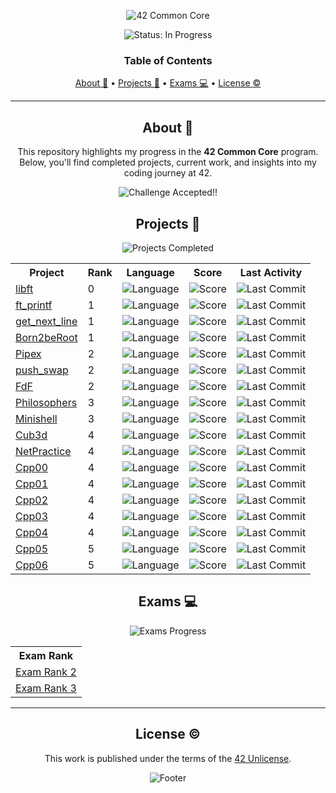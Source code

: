 <a name="readme-top"></a>

<div align="center">
  <img src="https://capsule-render.vercel.app/api?type=cylinder&height=200&color=0ABAB5&text=42%20Common%20Core&fontAlign=50&fontAlignY=61&animation=fadeIn&fontColor=fcf3f2" alt="42 Common Core" />
  
  <p align="center">
    <img src="https://img.shields.io/badge/Status-In%20Progress-orange?style=for-the-badge" alt="Status: In Progress" />
  </p>

  <h3 align="center">Table of Contents</h3>
  
  <!-- Table of Contents -->
  <p align="center">
    <a href="#about">About 📌</a> • 
    <a href="#projects">Projects 🏁</a> • 
    <a href="#exams">Exams 💻</a> • 
    <a href="#license">License ©</a>
  </p>
</div>

---

<div align="center">
  
## About 📌

<p>This repository highlights my progress in the <strong>42 Common Core</strong> program. Below, you'll find completed projects, current work, and insights into my coding journey at 42.</p>

<img src="https://img.shields.io/badge/Challenge%20Accepted-success?style=flat-square&logo=42&logoColor=white" alt="Challenge Accepted!!" />

</div>

<div align="center">

## Projects 🏁

<img src="https://img.shields.io/badge/Projects-Completed-blueviolet?style=flat-square" alt="Projects Completed" />

<table>
  <tr>
    <th>Project</th>
    <th>Rank</th>
    <th>Language</th>
    <th>Score</th>
    <th>Last Activity</th>
  </tr>
  <tr>
    <td><a href="https://github.com/lude-bri/libft_42_LP">libft</a></td>
    <td>0</td>
    <td><img src="https://img.shields.io/github/languages/top/lude-bri/libft_42_LP" alt="Language" /></td>
    <td><img src="https://img.shields.io/badge/125%20%2F%20100%20%E2%98%85-success" alt="Score" /></td>
    <td><img src="https://img.shields.io/github/last-commit/lude-bri/libft_42_LP" alt="Last Commit" /></td>
  </tr>
  <tr>
    <td><a href="https://github.com/lude-bri/ft_printf_42_LP">ft_printf</a></td>
    <td>1</td>
    <td><img src="https://img.shields.io/github/languages/top/lude-bri/ft_printf_42_LP" alt="Language" /></td>
    <td><img src="https://img.shields.io/badge/100%20%2F%20100%20%E2%98%85-success" alt="Score" /></td>
    <td><img src="https://img.shields.io/github/last-commit/lude-bri/ft_printf_42_LP" alt="Last Commit" /></td>
  </tr>
  <tr>
    <td><a href="https://github.com/lude-bri/get_next_line_42_LP">get_next_line</a></td>
    <td>1</td>
    <td><img src="https://img.shields.io/github/languages/top/lude-bri/get_next_line_42_LP" alt="Language" /></td>
    <td><img src="https://img.shields.io/badge/125%20%2F%20100%20%E2%98%85-success" alt="Score" /></td>
    <td><img src="https://img.shields.io/github/last-commit/lude-bri/get_next_line_42_LP" alt="Last Commit" /></td>
  </tr>
  <tr>
    <td><a href="https://github.com/lude-bri/Born2BeRoot_42_LP">Born2beRoot</a></td>
    <td>1</td>
    <td><img src="https://img.shields.io/badge/shell-100%25-blue" alt="Language" /></td>
    <td><img src="https://img.shields.io/badge/100%20%2F%20100%20%E2%98%85-success" alt="Score" /></td>
    <td><img src="https://img.shields.io/github/last-commit/lude-bri/Born2BeRoot_42_LP" alt="Last Commit" /></td>
  </tr>
  <tr>
    <td><a href="https://github.com/lude-bri/Pipex_42_LP">Pipex</a></td>
    <td>2</td>
    <td><img src="https://img.shields.io/github/languages/top/lude-bri/pipex_42_LP" alt="Language" /></td>
    <td><img src="https://img.shields.io/badge/115%20%2F%20100%20%E2%98%85-success" alt="Score" /></td>
    <td><img src="https://img.shields.io/github/last-commit/lude-bri/pipex_42_LP" alt="Last Commit" /></td>
  </tr>
  <tr>
    <td><a href="https://github.com/lude-bri/push_swap_42_LP">push_swap</a></td>
    <td>2</td>
    <td><img src="https://img.shields.io/github/languages/top/lude-bri/push_swap_42_LP" alt="Language" /></td>
    <td><img src="https://img.shields.io/badge/125%20%2F%20100%20%E2%98%85-success" alt="Score" /></td>
    <td><img src="https://img.shields.io/github/last-commit/lude-bri/push_swap_42_LP" alt="Last Commit" /></td>
  </tr>
  <tr>
    <td><a href="https://github.com/lude-bri/Fdf_42_LP">FdF</a></td>
    <td>2</td>
    <td><img src="https://img.shields.io/github/languages/top/lude-bri/Fdf_42_LP" alt="Language" /></td>
    <td><img src="https://img.shields.io/badge/125%20%2F%20100%20%E2%98%85-success" alt="Score" /></td>
    <td><img src="https://img.shields.io/github/last-commit/lude-bri/Fdf_42_LP" alt="Last Commit" /></td>
  </tr>
  <tr>
    <td><a href="https://github.com/lude-bri/Philosophers_42">Philosophers</a></td>
    <td>3</td>
    <td><img src="https://img.shields.io/github/languages/top/lude-bri/Philosophers_42" alt="Language" /></td>
    <td><img src="https://img.shields.io/badge/100%20%2F%20100%20%E2%98%85-success" alt="Score" /></td>
    <td><img src="https://img.shields.io/github/last-commit/lude-bri/Philosophers_42" alt="Last Commit" /></td>
  </tr>
  <tr>
    <td><a href="https://github.com/lude-bri/Minishell_42">Minishell</a></td>
    <td>3</td>
    <td><img src="https://img.shields.io/github/languages/top/lude-bri/Minishell_42" alt="Language" /></td>
    <td><img src="https://img.shields.io/badge/101%20%2F%20100%20%E2%98%85-success" alt="Score" /></td>
    <td><img src="https://img.shields.io/github/last-commit/lude-bri/Minishell_42" alt="Last Commit" /></td>
  </tr>
  <tr>
    <td><a href="https://github.com/lude-bri/Cub3d_42">Cub3d</a></td>
    <td>4</td>
    <td><img src="https://img.shields.io/github/languages/top/lude-bri/Cub3d_42" alt="Language" /></td>
    <td><img src="https://img.shields.io/badge/100%20%2F%20100%20%E2%98%85-success" alt="Score" /></td>
    <td><img src="https://img.shields.io/github/last-commit/lude-bri/Cub3d_42" alt="Last Commit" /></td>
  </tr>
  <tr>
    <td><a href="https://github.com/lude-bri/NetPractice_42">NetPractice</a></td>
    <td>4</td>
    <td><img src="https://img.shields.io/github/languages/top/lude-bri/NetPractice_42" alt="Language" /></td>
    <td><img src="https://img.shields.io/badge/100%20%2F%20100%20%E2%98%85-success" alt="Score" /></td>
    <td><img src="https://img.shields.io/github/last-commit/lude-bri/NetPractice_42" alt="Last Commit" /></td>
  </tr>
  <tr>
    <td><a href="https://github.com/lude-bri/cpp00_42">Cpp00</a></td>
    <td>4</td>
    <td><img src="https://img.shields.io/github/languages/top/lude-bri/cpp00_42" alt="Language" /></td>
    <td><img src="https://img.shields.io/badge/80%20%2F%20100%20%E2%98%85-success" alt="Score" /></td>
    <td><img src="https://img.shields.io/github/last-commit/lude-bri/cpp00_42" alt="Last Commit" /></td>
  </tr>
  <tr>
    <td><a href="https://github.com/lude-bri/cpp01_42">Cpp01</a></td>
    <td>4</td>
    <td><img src="https://img.shields.io/github/languages/top/lude-bri/cpp01_42" alt="Language" /></td>
    <td><img src="https://img.shields.io/badge/100%20%2F%20100%20%E2%98%85-success" alt="Score" /></td>
    <td><img src="https://img.shields.io/github/last-commit/lude-bri/cpp01_42" alt="Last Commit" /></td>
  </tr>
  <tr>
    <td><a href="https://github.com/lude-bri/cpp02_42">Cpp02</a></td>
    <td>4</td>
    <td><img src="https://img.shields.io/github/languages/top/lude-bri/cpp02_42" alt="Language" /></td>
    <td><img src="https://img.shields.io/badge/80%20%2F%20100%20%E2%98%85-success" alt="Score" /></td>
    <td><img src="https://img.shields.io/github/last-commit/lude-bri/cpp02_42" alt="Last Commit" /></td>
  </tr>
  <tr>
    <td><a href="https://github.com/lude-bri/cpp03_42">Cpp03</a></td>
    <td>4</td>
    <td><img src="https://img.shields.io/github/languages/top/lude-bri/cpp03_42" alt="Language" /></td>
    <td><img src="https://img.shields.io/badge/100%20%2F%20100%20%E2%98%85-success" alt="Score" /></td>
    <td><img src="https://img.shields.io/github/last-commit/lude-bri/cpp03_42" alt="Last Commit" /></td>
  </tr>
  <tr>
    <td><a href="https://github.com/lude-bri/cpp04_42">Cpp04</a></td>
    <td>4</td>
    <td><img src="https://img.shields.io/github/languages/top/lude-bri/cpp04_42" alt="Language" /></td>
    <td><img src="https://img.shields.io/badge/100%20%2F%20100%20%E2%98%85-success" alt="Score" /></td>
    <td><img src="https://img.shields.io/github/last-commit/lude-bri/cpp04_42" alt="Last Commit" /></td>
  </tr>
  <tr>
    <td><a href="https://github.com/lude-bri/cpp05_42">Cpp05</a></td>
    <td>5</td>
    <td><img src="https://img.shields.io/github/languages/top/lude-bri/cpp05_42" alt="Language" /></td>
    <td><img src="https://img.shields.io/badge/100%20%2F%20100%20%E2%98%85-success" alt="Score" /></td>
    <td><img src="https://img.shields.io/github/last-commit/lude-bri/cpp05_42" alt="Last Commit" /></td>
  </tr>
  <tr>
    <td><a href="https://github.com/lude-bri/cpp06_42">Cpp06</a></td>
    <td>5</td>
    <td><img src="https://img.shields.io/github/languages/top/lude-bri/cpp05_42" alt="Language" /></td>
    <td><img src="https://img.shields.io/badge/in%20progress%20-FF4500" alt="Score" /></td>
    <td><img src="https://img.shields.io/github/last-commit/lude-bri/cpp05_42" alt="Last Commit" /></td>
  </tr>

</table>

</div>

<div align="center">

## Exams 💻

<img src="https://img.shields.io/badge/Exams-Progress-yellow?style=flat-square" alt="Exams Progress" />

<table>
  <tr>
    <th>Exam Rank</th>
  </tr>
  <tr>
    <td><a href="https://github.com/lude-bri/Exam_Rank2_42_LP">Exam Rank 2</a></td>
  </tr>
  </tr>
  <tr>
    <td><a href="https://github.com/lude-bri/Exam_Rank3_42_LP">Exam Rank 3</a></td>
  </tr>
</table>




</div>

---

<div align="center">

## License ©

<p>This work is published under the terms of the <a href="https://github.com/lude-bri/42_Common_Core/blob/main/LICENSE.md">42 Unlicense</a>.</p>

<img src="https://capsule-render.vercel.app/api?type=waving&height=100&color=gradient&fontColor=ffffff&fontAlignY=65&section=footer" alt="Footer" />

</div>
